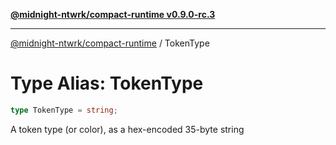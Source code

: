 [**@midnight-ntwrk/compact-runtime v0.9.0-rc.3**](../README.md)

***

[@midnight-ntwrk/compact-runtime](../globals.md) / TokenType

# Type Alias: TokenType

```ts
type TokenType = string;
```

A token type (or color), as a hex-encoded 35-byte string

